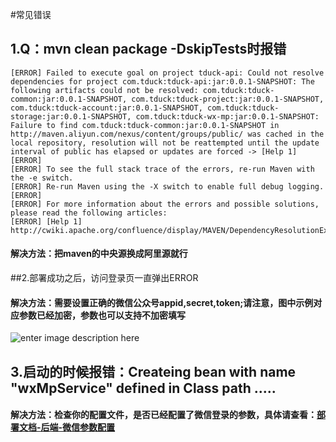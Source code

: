 #常见错误

## 1.Q：mvn clean package -DskipTests时报错

```
[ERROR] Failed to execute goal on project tduck-api: Could not resolve dependencies for project com.tduck:tduck-api:jar:0.0.1-SNAPSHOT: The following artifacts could not be resolved: com.tduck:tduck-common:jar:0.0.1-SNAPSHOT, com.tduck:tduck-project:jar:0.0.1-SNAPSHOT, com.tduck:tduck-account:jar:0.0.1-SNAPSHOT, com.tduck:tduck-storage:jar:0.0.1-SNAPSHOT, com.tduck:tduck-wx-mp:jar:0.0.1-SNAPSHOT: Failure to find com.tduck:tduck-common:jar:0.0.1-SNAPSHOT in http://maven.aliyun.com/nexus/content/groups/public/ was cached in the local repository, resolution will not be reattempted until the update interval of public has elapsed or updates are forced -> [Help 1]
[ERROR]
[ERROR] To see the full stack trace of the errors, re-run Maven with the -e switch.
[ERROR] Re-run Maven using the -X switch to enable full debug logging.
[ERROR]
[ERROR] For more information about the errors and possible solutions, please read the following articles:
[ERROR] [Help 1] http://cwiki.apache.org/confluence/display/MAVEN/DependencyResolutionException
```


#### 解决方法：把maven的中央源换成阿里源就行

##2.部署成功之后，访问登录页一直弹出ERROR

#### 解决方法：需要设置正确的微信公众号appid,secret,token;请注意，图中示例对应参数已经加密，参数也可以支持不加密填写
![enter image description here](https://images.gitee.com/uploads/images/2021/0413/111637_100aa7b5_1674451.png "屏幕截图.png")

## 3.启动的时候报错：Createing bean with name "wxMpService" defined in Class path .....
#### 解决方法：检查你的配置文件，是否已经配置了微信登录的参数，具体请查看：[部署文档-后端-微信参数配置](https://gitee.com/TDuckApp/tduck-platform/wikis/%E5%90%8E%E7%AB%AF%E9%A1%B9%E7%9B%AE%E9%85%8D%E7%BD%AE?sort_id=3681757)
